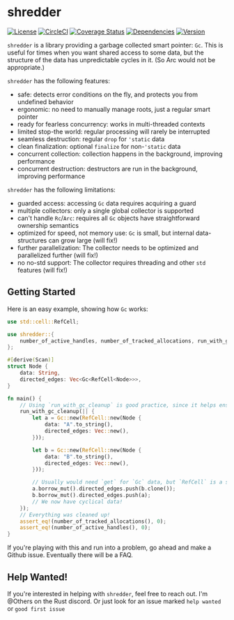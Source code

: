  shredder
 ========
[![License](https://img.shields.io/github/license/Others/shredder)](https://github.com/Others/shredder/blob/master/LICENSE.md)
[![CircleCI](https://circleci.com/gh/Others/shredder.svg?style=svg)](https://app.circleci.com/pipelines/github/Others/shredder)
[![Coverage Status](https://coveralls.io/repos/github/Others/shredder/badge.svg?branch=master)](https://coveralls.io/github/Others/shredder?branch=master)
[![Dependencies](https://img.shields.io/librariesio/github/Others/shredder)](https://libraries.io/github/Others/shredder)
[![Version](https://img.shields.io/crates/v/shredder)](https://crates.io/crates/shredder)

`shredder` is a library providing a garbage collected smart pointer: `Gc`.
This is useful for times when you want shared access to some data, but the structure
of the data has unpredictable cycles in it. (So Arc would not be appropriate.)

`shredder` has the following features:
- safe: detects error conditions on the fly, and protects you from undefined behavior
- ergonomic: no need to manually manage roots, just a regular smart pointer
- ready for fearless concurrency: works in multi-threaded contexts
- limited stop-the world: regular processing will rarely be interrupted
- seamless destruction: regular `drop` for `'static` data
- clean finalization: optional `finalize` for non-`'static` data
- concurrent collection: collection happens in the background, improving performance
- concurrent destruction: destructors are run in the background, improving performance

`shredder` has the following limitations:
- guarded access: accessing `Gc` data requires acquiring a guard
- multiple collectors: only a single global collector is supported
- can't handle `Rc`/`Arc`: requires all `Gc` objects have straightforward ownership semantics
- optimized for speed, not memory use: `Gc` is small, but internal data-structures can grow large (will fix!)
- further parallelization: The collector needs to be optimized and parallelized further (will fix!)
- no no-std support: The collector requires threading and other `std` features (will fix!)

Getting Started
---------------
Here is an easy example, showing how `Gc` works:
```rust
use std::cell::RefCell;

use shredder::{
    number_of_active_handles, number_of_tracked_allocations, run_with_gc_cleanup, Gc, Scan,
};

#[derive(Scan)]
struct Node {
    data: String,
    directed_edges: Vec<Gc<RefCell<Node>>>,
}

fn main() {
    // Using `run_with_gc_cleanup` is good practice, since it helps ensure destructors are run
    run_with_gc_cleanup(|| {
        let a = Gc::new(RefCell::new(Node {
            data: "A".to_string(),
            directed_edges: Vec::new(),
        }));

        let b = Gc::new(RefCell::new(Node {
            data: "B".to_string(),
            directed_edges: Vec::new(),
        }));

        // Usually would need `get` for `Gc` data, but `RefCell` is a special case
        a.borrow_mut().directed_edges.push(b.clone());
        b.borrow_mut().directed_edges.push(a);
        // We now have cyclical data!
    });
    // Everything was cleaned up!
    assert_eq!(number_of_tracked_allocations(), 0);
    assert_eq!(number_of_active_handles(), 0);
}
```

If you're playing with this and run into a problem, go ahead and make a Github issue. Eventually there will be a FAQ.

Help Wanted!
------------
If you're interested in helping with `shredder`, feel free to reach out.
I'm @Others on the Rust discord. Or just look for an issue marked `help wanted
` or `good first issue`
